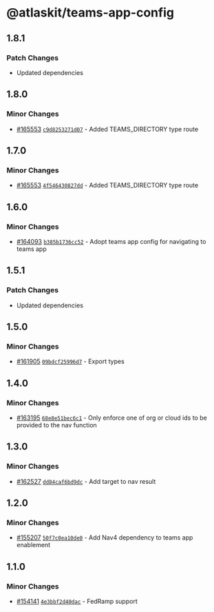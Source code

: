 # @atlaskit/teams-app-config

## 1.8.1

### Patch Changes

- Updated dependencies

## 1.8.0

### Minor Changes

- [#165553](https://bitbucket.org/atlassian/atlassian-frontend-monorepo/pull-requests/165553)
  [`c9d8253271d07`](https://bitbucket.org/atlassian/atlassian-frontend-monorepo/commits/c9d8253271d07) -
  Added TEAMS_DIRECTORY type route

## 1.7.0

### Minor Changes

- [#165553](https://bitbucket.org/atlassian/atlassian-frontend-monorepo/pull-requests/165553)
  [`4f546430827dd`](https://bitbucket.org/atlassian/atlassian-frontend-monorepo/commits/4f546430827dd) -
  Added TEAMS_DIRECTORY type route

## 1.6.0

### Minor Changes

- [#164093](https://bitbucket.org/atlassian/atlassian-frontend-monorepo/pull-requests/164093)
  [`b385b1736cc52`](https://bitbucket.org/atlassian/atlassian-frontend-monorepo/commits/b385b1736cc52) -
  Adopt teams app config for navigating to teams app

## 1.5.1

### Patch Changes

- Updated dependencies

## 1.5.0

### Minor Changes

- [#161905](https://bitbucket.org/atlassian/atlassian-frontend-monorepo/pull-requests/161905)
  [`09bdcf25996d7`](https://bitbucket.org/atlassian/atlassian-frontend-monorepo/commits/09bdcf25996d7) -
  Export types

## 1.4.0

### Minor Changes

- [#163195](https://bitbucket.org/atlassian/atlassian-frontend-monorepo/pull-requests/163195)
  [`68e8e51bec6c1`](https://bitbucket.org/atlassian/atlassian-frontend-monorepo/commits/68e8e51bec6c1) -
  Only enforce one of org or cloud ids to be provided to the nav function

## 1.3.0

### Minor Changes

- [#162527](https://bitbucket.org/atlassian/atlassian-frontend-monorepo/pull-requests/162527)
  [`dd84caf6bd9dc`](https://bitbucket.org/atlassian/atlassian-frontend-monorepo/commits/dd84caf6bd9dc) -
  Add target to nav result

## 1.2.0

### Minor Changes

- [#155207](https://bitbucket.org/atlassian/atlassian-frontend-monorepo/pull-requests/155207)
  [`50f7c0ea10de0`](https://bitbucket.org/atlassian/atlassian-frontend-monorepo/commits/50f7c0ea10de0) -
  Add Nav4 dependency to teams app enablement

## 1.1.0

### Minor Changes

- [#154141](https://bitbucket.org/atlassian/atlassian-frontend-monorepo/pull-requests/154141)
  [`4e3bbf2d40dac`](https://bitbucket.org/atlassian/atlassian-frontend-monorepo/commits/4e3bbf2d40dac) -
  FedRamp support
